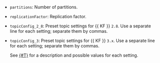 * `partitions`: Number of partitions.
* `replicationFactor`: Replication factor.
* `topicConfig_2_8`: Preset topic settings for {{ KF }} `2.8`. Use a separate line for each setting; separate them by commas.
* `topicConfig_3`: Preset topic settings for {{ KF }} `3.x`. Use a separate line for each setting; separate them by commas.

   See [{#T}](../../../../managed-kafka/concepts/settings-list.md#topic-settings) for a description and possible values for each setting.
